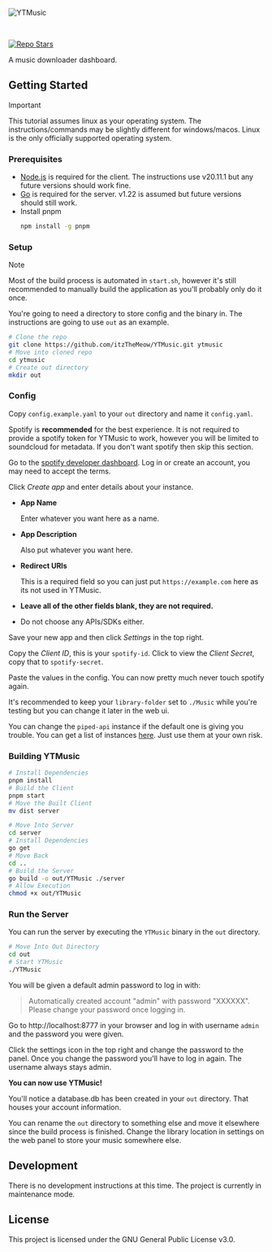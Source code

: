 ![YTMusic](https://github.com/itzTheMeow/YTMusic/blob/main/ytm-header.png?raw=true)

<br />

[![Repo Stars](https://img.shields.io/github/stars/itzTheMeow/YTMusic?style=flat-square&color=661ae6)](https://github.com/itzTheMeow/YTMusic)

A music downloader dashboard.

## Getting Started

> [!IMPORTANT]
> This tutorial assumes linux as your operating system. The instructions/commands may be slightly different for windows/macos. Linux is the only officially supported operating system.

### Prerequisites

- [Node.js](https://nodejs.org) is required for the client. The instructions use v20.11.1 but any future versions should work fine.
- [Go](https://go.dev/dl/) is required for the server. v1.22 is assumed but future versions should still work.
- Install pnpm
  ```bash
  npm install -g pnpm
  ```

### Setup

> [!NOTE]
> Most of the build process is automated in `start.sh`, however it's still recommended to manually build the application as you'll probably only do it once.

You're going to need a directory to store config and the binary in. The instructions are going to use `out` as an example.

```bash
# Clone the repo
git clone https://github.com/itzTheMeow/YTMusic.git ytmusic
# Move into cloned repo
cd ytmusic
# Create out directory
mkdir out
```

### Config

Copy `config.example.yaml` to your `out` directory and name it `config.yaml`.

Spotify is **recommended** for the best experience. It is not required to provide a spotify token for YTMusic to work, however you will be limited to soundcloud for metadata. If you don't want spotify then skip this section.

Go to the [spotify developer dashboard](https://developer.spotify.com/dashboard). Log in or create an account, you may need to accept the terms.

Click _Create app_ and enter details about your instance.

- **App Name**

  Enter whatever you want here as a name.

- **App Description**

  Also put whatever you want here.

- **Redirect URIs**

  This is a required field so you can just put `https://example.com` here as its not used in YTMusic.

- **Leave all of the other fields blank, they are not required.**
- Do not choose any APIs/SDKs either.

Save your new app and then click _Settings_ in the top right.

Copy the _Client ID_, this is your `spotify-id`. Click to view the _Client Secret_, copy that to `spotify-secret`.

Paste the values in the config. You can now pretty much never touch spotify again.

It's recommended to keep your `library-folder` set to `./Music` while you're testing but you can change it later in the web ui.

You can change the `piped-api` instance if the default one is giving you trouble. You can get a list of instances [here](https://github.com/TeamPiped/Piped/wiki/Instances). Just use them at your own risk.

### Building YTMusic

```bash
# Install Dependencies
pnpm install
# Build the Client
pnpm start
# Move the Built Client
mv dist server

# Move Into Server
cd server
# Install Dependencies
go get
# Move Back
cd ..
# Build the Server
go build -o out/YTMusic ./server
# Allow Execution
chmod +x out/YTMusic
```

### Run the Server

You can run the server by executing the `YTMusic` binary in the `out` directory.

```bash
# Move Into Out Directory
cd out
# Start YTMusic
./YTMusic
```

You will be given a default admin password to log in with:

> Automatically created account "admin" with password "XXXXXX". Please change your password once logging in.

Go to http://localhost:8777 in your browser and log in with username `admin` and the password you were given.

Click the settings icon in the top right and change the password to the panel. Once you change the password you'll have to log in again. The username always stays admin.

**You can now use YTMusic!**

You'll notice a database.db has been created in your `out` directory. That houses your account information.

You can rename the `out` directory to something else and move it elsewhere since the build process is finished. Change the library location in settings on the web panel to store your music somewhere else.

## Development

There is no development instructions at this time. The project is currently in maintenance mode.

## License

This project is licensed under the GNU General Public License v3.0.
